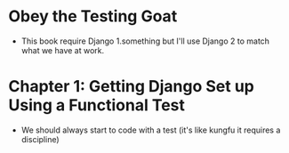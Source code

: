 # Obey the Testing Goat
- This book require Django 1.something but I'll use Django 2 to match what we have at work.

# Chapter 1: Getting Django Set up Using a Functional Test
- We should always start to code with a test (it's like kungfu it requires a discipline)